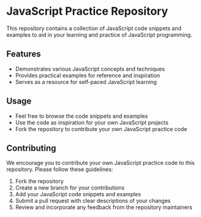
# JavaScript Practice Repository

This repository contains a collection of JavaScript code snippets and examples to aid in your learning and practice of JavaScript programming.

## Features

* Demonstrates various JavaScript concepts and techniques
* Provides practical examples for reference and inspiration
* Serves as a resource for self-paced JavaScript learning

## Usage

* Feel free to browse the code snippets and examples
* Use the code as inspiration for your own JavaScript projects
* Fork the repository to contribute your own JavaScript practice code

## Contributing

We encourage you to contribute your own JavaScript practice code to this repository. Please follow these guidelines:

1. Fork the repository
2. Create a new branch for your contributions
3. Add your JavaScript code snippets and examples
4. Submit a pull request with clear descriptions of your changes
5. Review and incorporate any feedback from the repository maintainers

